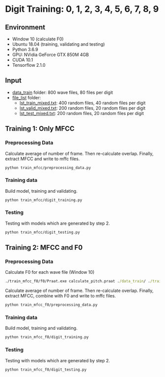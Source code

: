 # **Digit Training**: 0, 1, 2, 3, 4, 5, 6, 7, 8, 9
## **Environment**
- Window 10 (calculate F0)
- Ubuntu 18.04 (training, validating and testing)
- Python 3.6.9
- GPU: NVidia GeForce GTX 850M 4GB
- CUDA 10.1
- Tensorflow 2.1.0

## **Input**
- [data_train](./data_train/) folder: 800 wave files, 80 files per digit
- [file_list](./file_list/) folder:
   - [lst_train_mixed.txt](./file_list/lst_train_mixed.txt): 400 random files, 40 random files per digit
   - [lst_valid_mixed.txt](./file_list/lst_valid_mixed.txt): 200 random files, 20 random files per digit
   - [lst_test_mixed.txt](./file_list/lst_test_mixed.txt): 200 random files, 20 random files per digit

## **Training 1: Only MFCC**
### **Preprocessing Data**
Calculate average of number of frame. Then re-calculate overlap. Finally, extract MFCC and write to mffc files.
```bash
python train_mfcc/preprocessing_data.py
```
### **Training data**
Build model, training and validating.
```bash
python train_mfcc/digit_training.py
```
### **Testing**
Testing with models which are generated by step 2.
```bash
python train_mfcc/digit_testing.py
```
## **Training 2: MFCC and F0**
### **Preprocessing Data**
Calculate F0 for each wave file (Window 10)
```cmd
./train_mfcc_f0/f0/Praat.exe calculate_pitch.praat ./data_train/ ./train_mfcc_f0/f0/output/
```
Calculate average of number of frame. Then re-calculate overlap. Finally, extract MFCC, combine with F0  and write to mffc files.
```bash
python train_mfcc_f0/preprocessing_data.py
```
### **Training data**
Build model, training and validating.
```bash
python train_mfcc_f0/digit_training.py
```
### **Testing**
Testing with models which are generated by step 2.
```bash
python train_mfcc_f0/digit_testing.py
```